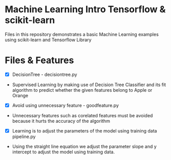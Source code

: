 # Machine Learning Intro Tensorflow & scikit-learn

Files in this repository demonstrates a basic Machine Learning examples using scikit-learn and Tensorflow Library

# Files & Features 

- [x] DecisionTree - decisiontree.py 
- Supervised Learning by making use of Decision Tree Classifier and its fit algorithm to predict whether the given
features belong to Apple or Orange

- [x] Avoid using unnecessary feature - goodfeature.py
- Unnecessary features such as corelated features must be avoided because it hurts the accuracy of the algorithm

- [x] Learning is to adjust the parameters of the model using training data pipeline.py 
- Using the straight line equation we adjust the parameter slope and y intercept to adjust the model using training data.


